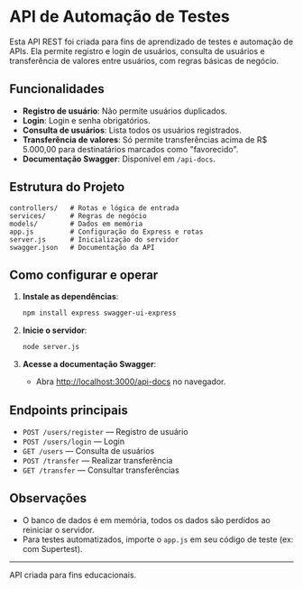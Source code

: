 # API de Automação de Testes

Esta API REST foi criada para fins de aprendizado de testes e automação de APIs. Ela permite registro e login de usuários, consulta de usuários e transferência de valores entre usuários, com regras básicas de negócio.

## Funcionalidades
- **Registro de usuário**: Não permite usuários duplicados.
- **Login**: Login e senha obrigatórios.
- **Consulta de usuários**: Lista todos os usuários registrados.
- **Transferência de valores**: Só permite transferências acima de R$ 5.000,00 para destinatários marcados como "favorecido".
- **Documentação Swagger**: Disponível em `/api-docs`.

## Estrutura do Projeto
```
controllers/   # Rotas e lógica de entrada
services/      # Regras de negócio
models/        # Dados em memória
app.js         # Configuração do Express e rotas
server.js      # Inicialização do servidor
swagger.json   # Documentação da API
```

## Como configurar e operar

1. **Instale as dependências**:
   ```zsh
   npm install express swagger-ui-express
   ```

2. **Inicie o servidor**:
   ```zsh
   node server.js
   ```

3. **Acesse a documentação Swagger**:
   - Abra [http://localhost:3000/api-docs](http://localhost:3000/api-docs) no navegador.

## Endpoints principais
- `POST /users/register` — Registro de usuário
- `POST /users/login` — Login
- `GET /users` — Consulta de usuários
- `POST /transfer` — Realizar transferência
- `GET /transfer` — Consultar transferências

## Observações
- O banco de dados é em memória, todos os dados são perdidos ao reiniciar o servidor.
- Para testes automatizados, importe o `app.js` em seu código de teste (ex: com Supertest).

---

API criada para fins educacionais.
